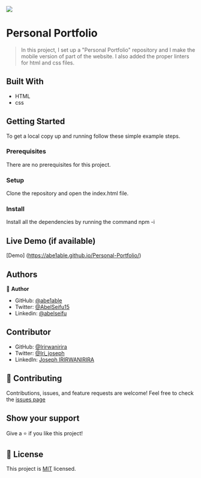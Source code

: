 ![](https://img.shields.io/badge/Microverse-blueviolet)

# Personal Portfolio 

> In this project, I set up a "Personal Portfolio" repository and I make the mobile version of part of the website. I also added the proper linters for html and css files.


## Built With

- HTML
- css

## Getting Started


To get a local copy up and running follow these simple example steps.

### Prerequisites

There are no prerequisites for this project.

### Setup

Clone the repository and open the index.html file.

### Install

Install all the dependencies by running the command npm -i

## Live Demo (if available)

[Demo] (https://abe1able.github.io/Personal-Portfolio/)

## Authors


👤 **Author**


- GitHub: [@abe1able](https://github.com/abe1able)
- Twitter: [@AbelSeifu15](https://twitter.com/AbelSeifu15)
- Linkedin: [@abelseifu](https://www.linkedin.com/in/abel-seifu-184543233/)


## Contributor

- GitHub: [@Irirwanirira](https://github.com/Irirwanirira)
- Twitter: [@Iri_joseph](https://twitter.com/Irirwanirira)
- LinkedIn: [Joseph IRIRWANIRIRA](https://linkedin.com/in/joseph-irirwanirira-74666623a/)



## 🤝 Contributing

Contributions, issues, and feature requests are welcome!
Feel free to check the [issues page](https://github.com/Abe1able/Personal-Portfolio/issues)


## Show your support

Give a ⭐️ if you like this project!


## 📝 License

This project is [MIT](./LICENSE) licensed.
